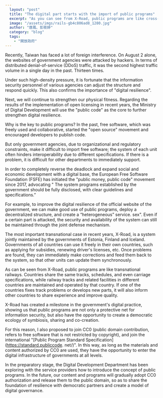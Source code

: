 ```yaml
---
  layout: "post"
  title: "The digital part starts with the import of public programs"
  excerpt: "As you can see from X-Road, public programs are like cross-country railways."
  image: "/assets/imgs/rails-gb4c806ad8_1280.jpg"
  author: "唐鳳、彭筱婷"
  category: "blog"
  tags: 
    - "開放政府"
---
```



 Recently, Taiwan has faced a lot of foreign interference. On August 2 alone, the websites of government agencies were attacked by hackers. In terms of distributed denial-of-service (DDoS) traffic, it was the second highest traffic volume in a single day in the past. Thirteen times. 

 Under such high-density pressure, it is fortunate that the information security personnel of various agencies can adjust the structure and respond quickly. This also confirms the importance of "digital resilience". 

Next, we will continue to strengthen our physical fitness. Regarding the results of the implementation of open licensing in recent years, the Ministry of Digital Development will use the "public code" as the core to further strengthen digital resilience. 

Why is the key to public programs? In the past, free software, which was freely used and collaborative, started the "open source" movement and encouraged developers to publish code. 

 But only government agencies, due to organizational and regulatory constraints, make it difficult to import free software; the system of each unit often hinders interoperability due to different specifications. If there is a problem, it is difficult for other departments to immediately support. 

In order to completely reverse the deadlock and expand social and economic development with a digital base, the European Free Software Foundation (FSFE) has initiated the "public money, public code" movement since 2017, advocating " The system programs established by the government should be fully disclosed, with clear guidelines and specifications.”

For example, to improve the digital resilience of the official website of the government, we can make good use of public programs, deploy a decentralized structure, and create a “heterogeneous” service. sex". Even if a certain part is attacked, the security and availability of the system can still be maintained through the joint defense mechanism. 

 The most important transnational case in recent years, X-Road, is a system jointly maintained by the governments of Estonia, Finland and Iceland. Governments of all countries can use it freely in their own countries, such as applying for subsidies, renewing driver's licenses, etc. Once problems are found, they can immediately make corrections and feed them back to the system, so that other units can update them synchronously. 

 As can be seen from X-Road, public programs are like transnational railways. Countries share the same tracks, schedules, and even carriage specifications, while railway tracks and related facilities in different countries are maintained and operated by that country. If one of the countries fixes track problems or develops new parts, it will also inform other countries to share experience and improve quality. 

X-Road has created a milestone in the government's digital practice, showing us that public programs are not only a protective net for information security, but also have the opportunity to create a democratic ecology of symbiosis, sharing and co-creation. 

For this reason, I also proposed to join CC0 (public domain contribution, refers to free software that is not restricted by copyright), and join the international "[Public Program Standard Specification](https://standard.publiccode. net/)". In this way, as long as the materials and content authorized by CC0 are used, they have the opportunity to enter the digital infrastructure of governments at all levels. 

 In the preparatory stage, the Digital Development Department has been exploring with the service providers how to introduce the concept of public programs. In the future, our content and programs will gradually adopt CC0 authorization and release them to the public domain, so as to share the foundation of resilience with democratic partners and create a model of digital governance. 

